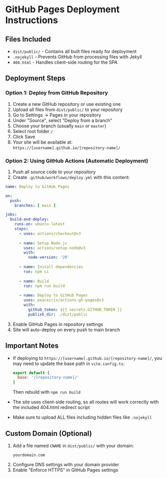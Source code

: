 # GitHub Pages Deployment Instructions

## Files Included
- `dist/public/` - Contains all built files ready for deployment
- `.nojekyll` - Prevents GitHub from processing files with Jekyll
- `404.html` - Handles client-side routing for the SPA

## Deployment Steps

### Option 1: Deploy from GitHub Repository

1. Create a new GitHub repository or use existing one
2. Upload all files from `dist/public/` to your repository
3. Go to Settings → Pages in your repository
4. Under "Source", select "Deploy from a branch"
5. Choose your branch (usually `main` or `master`)
6. Select root folder `/` 
7. Click Save
8. Your site will be available at: `https://[username].github.io/[repository-name]/`

### Option 2: Using GitHub Actions (Automatic Deployment)

1. Push all source code to your repository
2. Create `.github/workflows/deploy.yml` with this content:

```yaml
name: Deploy to GitHub Pages

on:
  push:
    branches: [ main ]

jobs:
  build-and-deploy:
    runs-on: ubuntu-latest
    steps:
      - uses: actions/checkout@v3
      
      - name: Setup Node.js
        uses: actions/setup-node@v3
        with:
          node-version: '20'
          
      - name: Install dependencies
        run: npm ci
        
      - name: Build
        run: npm run build
        
      - name: Deploy to GitHub Pages
        uses: peaceiris/actions-gh-pages@v3
        with:
          github_token: ${{ secrets.GITHUB_TOKEN }}
          publish_dir: ./dist/public
```

3. Enable GitHub Pages in repository settings
4. Site will auto-deploy on every push to main branch

## Important Notes

- If deploying to `https://[username].github.io/[repository-name]/`, you may need to update the base path in `vite.config.ts`:
  ```js
  export default {
    base: '/[repository-name]/'
  }
  ```
  Then rebuild with `npm run build`

- The site uses client-side routing, so all routes will work correctly with the included 404.html redirect script

- Make sure to upload ALL files including hidden files like `.nojekyll`

## Custom Domain (Optional)

1. Add a file named `CNAME` in `dist/public/` with your domain:
   ```
   yourdomain.com
   ```
2. Configure DNS settings with your domain provider
3. Enable "Enforce HTTPS" in GitHub Pages settings